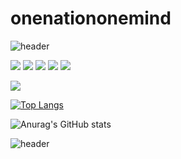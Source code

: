 # onenationonemind
![header](https://capsule-render.vercel.app/api?type=slice&color=timeGradient&height=200&section=header&text=Wellcome%20to%20My%20Github&fontSize=40)


 <img src="https://img.shields.io/badge/TypeScript-3178C6?style=flat&logo=TypeScript&logoColor=white"/> <img src="https://img.shields.io/badge/Python-512BD4?style=flat&logo=Python&logoColor=white"/> <img src="https://img.shields.io/badge/Javascript-0094F5?style=flat&logo=Javascript&logoColor=white"/> <img src="https://img.shields.io/badge/C-004088?style=flat&logo=C&logoColor=white"/> <img src="https://img.shields.io/badge/React-B7178C?style=flat&logo=React&logoColor=white"/>

<a href="https://hits.seeyoufarm.com"><img src="https://hits.seeyoufarm.com/api/count/incr/badge.svg?url=https%3A%2F%2Fgithub.com%2Fgjbae1212%2Fhit-counter"/></a>                        

[![Top Langs](https://github-readme-stats.vercel.app/api/top-langs/?username=onenationonemind1&langs_count=8)](https://github.com/깃허브아이디/github-readme-stats)

![Anurag's GitHub stats](https://github-readme-stats.vercel.app/api?username=onenationonemind1&show_icons=true&theme=radical)

![header](https://capsule-render.vercel.app/api?type=wave&color=auto&height=300&section=header&text=capsule%20render&fontSize=90)

